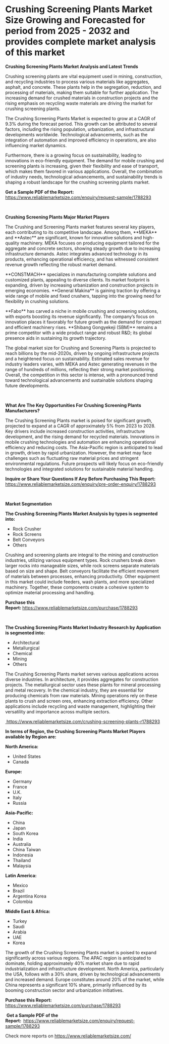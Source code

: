 <p><h1>Crushing Screening Plants Market Size Growing and Forecasted for period from 2025 - 2032 and provides complete market analysis of this market</h1></p><p><strong>Crushing Screening Plants Market Analysis and Latest Trends</strong></p>
<p><p>Crushing screening plants are vital equipment used in mining, construction, and recycling industries to process various materials like aggregates, asphalt, and concrete. These plants help in the segregation, reduction, and processing of materials, making them suitable for further application. The increasing demand for crushed materials in construction projects and the rising emphasis on recycling waste materials are driving the market for crushing screening plants.</p><p>The Crushing Screening Plants Market is expected to grow at a CAGR of 9.3% during the forecast period. This growth can be attributed to several factors, including the rising population, urbanization, and infrastructural developments worldwide. Technological advancements, such as the integration of automation and improved efficiency in operations, are also influencing market dynamics. </p><p>Furthermore, there is a growing focus on sustainability, leading to innovations in eco-friendly equipment. The demand for mobile crushing and screening plants is increasing, given their flexibility and ease of transport, which makes them favored in various applications. Overall, the combination of industry needs, technological advancements, and sustainability trends is shaping a robust landscape for the crushing screening plants market.</p></p>
<p><strong>Get a Sample PDF of the Report:&nbsp;</strong> <a href="https://www.reliablemarketsize.com/enquiry/request-sample/1788293?utm_campaign=1103&utm_medium=2&utm_source=Github&utm_content=ia&utm_term=27022025&utm_id=crushing-screening-plants">https://www.reliablemarketsize.com/enquiry/request-sample/1788293</a></p>
<p>&nbsp;</p>
<p><strong>Crushing Screening Plants Major Market Players</strong></p>
<p><p>The Crushing and Screening Plants market features several key players, each contributing to its competitive landscape. Among them, **MEKA** and **Astec** are significant, known for innovative solutions and high-quality machinery. MEKA focuses on producing equipment tailored for the aggregate and concrete sectors, showing steady growth due to increasing infrastructure demands. Astec integrates advanced technology in its products, enhancing operational efficiency, and has witnessed consistent revenue growth reflecting the robust market demand.</p><p>**CONSTMACH** specializes in manufacturing complete solutions and customized plants, appealing to diverse clients. Its market footprint is expanding, driven by increasing urbanization and construction projects in emerging economies. **General Makina** is gaining traction by offering a wide range of mobile and fixed crushers, tapping into the growing need for flexibility in crushing solutions.</p><p>**Fabo** has carved a niche in mobile crushing and screening solutions, with exports boosting its revenue significantly. The company’s focus on innovation places it favorably for future growth as the demand for compact and efficient machinery rises. **Shibang Gongyekeji (SBM)** remains a prime competitor with a wide product range and robust R&D; its global presence aids in sustaining its growth trajectory.</p><p>The global market size for Crushing and Screening Plants is projected to reach billions by the mid-2020s, driven by ongoing infrastructure projects and a heightened focus on sustainability. Estimated sales revenue for industry leaders varies, with MEKA and Astec generating revenues in the range of hundreds of millions, reflecting their strong market positioning. Overall, the competition in this sector is intense, with a pronounced trend toward technological advancements and sustainable solutions shaping future developments.</p></p>
<p>&nbsp;</p>
<p><strong>What Are The Key Opportunities For Crushing Screening Plants Manufacturers?</strong></p>
<p><p>The Crushing Screening Plants market is poised for significant growth, projected to expand at a CAGR of approximately 5% from 2023 to 2028. Key drivers include increased construction activities, infrastructure development, and the rising demand for recycled materials. Innovations in mobile crushing technologies and automation are enhancing operational efficiency and reducing costs. The Asia-Pacific region is anticipated to lead in growth, driven by rapid urbanization. However, the market may face challenges such as fluctuating raw material prices and stringent environmental regulations. Future prospects will likely focus on eco-friendly technologies and integrated solutions for sustainable material handling.</p></p>
<p><strong>Inquire or Share Your Questions If Any Before Purchasing This Report:</strong> <a href="https://www.reliablemarketsize.com/enquiry/pre-order-enquiry/1788293?utm_campaign=1103&utm_medium=2&utm_source=Github&utm_content=ia&utm_term=27022025&utm_id=crushing-screening-plants">https://www.reliablemarketsize.com/enquiry/pre-order-enquiry/1788293</a></p>
<p>&nbsp;</p>
<p><strong>Market Segmentation</strong></p>
<p><strong>The Crushing Screening Plants Market Analysis by types is segmented into:</strong></p>
<p><ul><li>Rock Crusher</li><li>Rock Screens</li><li>Belt Conveyors</li><li>Others</li></ul></p>
<p><p>Crushing and screening plants are integral to the mining and construction industries, utilizing various equipment types. Rock crushers break down larger rocks into manageable sizes, while rock screens separate materials based on size and shape. Belt conveyors facilitate the efficient movement of materials between processes, enhancing productivity. Other equipment in this market could include feeders, wash plants, and more specialized machinery. Together, these components create a cohesive system to optimize material processing and handling.</p></p>
<p><strong>Purchase this Report:&nbsp;</strong><a href="https://www.reliablemarketsize.com/purchase/1788293?utm_campaign=1103&utm_medium=2&utm_source=Github&utm_content=ia&utm_term=27022025&utm_id=crushing-screening-plants">https://www.reliablemarketsize.com/purchase/1788293</a></p>
<p>&nbsp;</p>
<p><strong>The Crushing Screening Plants Market Industry Research by Application is segmented into:</strong></p>
<p><ul><li>Architectural</li><li>Metallurgical</li><li>Chemical</li><li>Mining</li><li>Others</li></ul></p>
<p><p>The Crushing Screening Plants market serves various applications across diverse industries. In architecture, it provides aggregates for construction projects. The metallurgical sector uses these plants for mineral processing and metal recovery. In the chemical industry, they are essential for producing chemicals from raw materials. Mining operations rely on these plants to crush and screen ores, enhancing extraction efficiency. Other applications include recycling and waste management, highlighting their versatility and importance across multiple sectors.</p></p>
<p><a href="https://www.reliablemarketsize.com/crushing-screening-plants-r1788293?utm_campaign=1103&utm_medium=2&utm_source=Github&utm_content=ia&utm_term=27022025&utm_id=crushing-screening-plants">&nbsp;https://www.reliablemarketsize.com/crushing-screening-plants-r1788293</a></p>
<p><strong>In terms of Region, the Crushing Screening Plants Market Players available by Region are:</strong></p>
<p>
    <p> <strong> North America: </strong>
        <ul>
            <li>United States</li>
            <li>Canada</li>
        </ul>
        </p> 
    <p> <strong> Europe: </strong>
        <ul>
            <li>Germany</li>
            <li>France</li>
            <li>U.K.</li>
            <li>Italy</li>
            <li>Russia</li>
        </ul>
        </p> 
    <p> <strong> Asia-Pacific: </strong>
        <ul>
            <li>China</li>
            <li>Japan</li>
            <li>South Korea</li>
            <li>India</li>
            <li>Australia</li>
            <li>China Taiwan</li>
            <li>Indonesia</li>
            <li>Thailand</li>
            <li>Malaysia</li>
        </ul>
        </p> 
    <p> <strong> Latin America: </strong>
        <ul>
            <li>Mexico</li>
            <li>Brazil</li>
            <li>Argentina Korea</li>
            <li>Colombia</li>
        </ul>
        </p> 
    <p> <strong> Middle East & Africa: </strong>
        <ul>
            <li>Turkey</li>
            <li>Saudi</li>
            <li>Arabia</li>
            <li>UAE</li>
            <li>Korea</li>
        </ul>
    </p>
    </p>
<p><p>The growth of the Crushing Screening Plants market is poised to expand significantly across various regions. The APAC region is anticipated to dominate, holding approximately 40% market share due to rapid industrialization and infrastructure development. North America, particularly the USA, follows with a 30% share, driven by technological advancements and increased demand. Europe constitutes around 20% of the market, while China represents a significant 10% share, primarily influenced by its booming construction sector and urbanization initiatives.</p></p>
<p><strong>Purchase this Report: </strong><a href="https://www.reliablemarketsize.com/purchase/1788293?utm_campaign=1103&utm_medium=2&utm_source=Github&utm_content=ia&utm_term=27022025&utm_id=crushing-screening-plants">https://www.reliablemarketsize.com/purchase/1788293</a></p>
<p>&nbsp;<strong>Get a Sample PDF of the Report:&nbsp;&nbsp;</strong><a href="https://www.reliablemarketsize.com/enquiry/request-sample/1788293?utm_campaign=1103&utm_medium=2&utm_source=Github&utm_content=ia&utm_term=27022025&utm_id=crushing-screening-plants">https://www.reliablemarketsize.com/enquiry/request-sample/1788293</a></p>
<p><strong></strong></p>
<p>Check more reports on <a href="https://www.reliablemarketsize.com/?utm_campaign=1103&utm_medium=2&utm_source=Github&utm_content=ia&utm_term=27022025&utm_id=crushing-screening-plants">https://www.reliablemarketsize.com/</a></p>